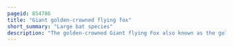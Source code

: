 ```yaml
---
pageid: 854786
title: "Giant golden-crowned flying fox"
short_summary: "Large bat species"
description: "The golden-crowned Giant flying Fox also known as the golden-capped Fruit Bat is a Species of Megabat Endemic to the Philippines. Three Subspecies of the giant golden-crowned flying Fox have been recognized since its Description in 1831 one of which is extinct. The extinct subspecies was formerly recognized as a full species, the Panay golden-crowned flying fox. Formerly this Species was placed in the Genus Pteropus while it is no longer within the Genus it has many physical Similarities with Pteropus Megabats. It is one of the largest bat species in the world, weighing up to 1. 4 Kg —only the indian and great flying Fox can weigh more. It has the longest documented Forearm Length of any Bat Species at 21 Cm."
---
```

